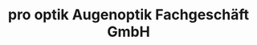 ---
title: "pro optik Augenoptik Fachgeschäft GmbH"
url: /bad-saulgau/pro-optik-augenoptik-fachgeschaeft-gmbh/
shop: Optiker
---